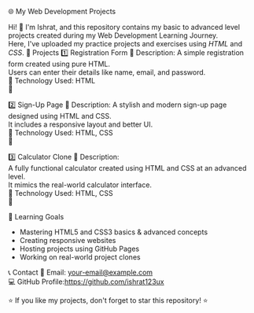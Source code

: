 🌐 My Web Development Projects

Hi! 👋 I'm Ishrat, and this repository contains my basic to advanced level projects created during my Web Development Learning Journey.  
Here, I've uploaded my practice projects and exercises using *HTML* and *CSS*.
📌 Projects
1️⃣ Registration Form 
🔹 Description: 
A simple registration form created using pure HTML.  
Users can enter their details like name, email, and password.  
📂 Technology Used: HTML  
🔗 

2️⃣ Sign-Up Page 
🔹 Description:
A stylish and modern sign-up page designed using HTML and CSS.  
It includes a responsive layout and better UI.  
📂 Technology Used: HTML, CSS  
🔗 

3️⃣ Calculator Clone 
🔹 Description:  
A fully functional calculator created using HTML and CSS at an advanced level.  
It mimics the real-world calculator interface.  
📂 Technology Used: HTML, CSS  
🔗 

🎯 Learning Goals
- Mastering HTML5 and CSS3 basics & advanced concepts  
- Creating responsive websites
- Hosting projects using GitHub Pages
- Working on real-world project clones  

📞 Contact
📧 Email: your-email@example.com  
💻 GitHub Profile:https://github.com/ishrat123ux

⭐ If you like my projects, don't forget to star this repository! ⭐
